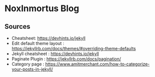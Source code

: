 # NoxInmortus Blog

## Sources
- Cheatsheet: https://devhints.io/jekyll
- Edit default theme layout : https://jekyllrb.com/docs/themes/#overriding-theme-defaults
- Jekyll cheatsheet : https://devhints.io/jekyll
- Paginate Plugin : https://jekyllrb.com/docs/pagination/
- Category page : https://www.amitmerchant.com/how-to-categorize-your-posts-in-jekyll/
